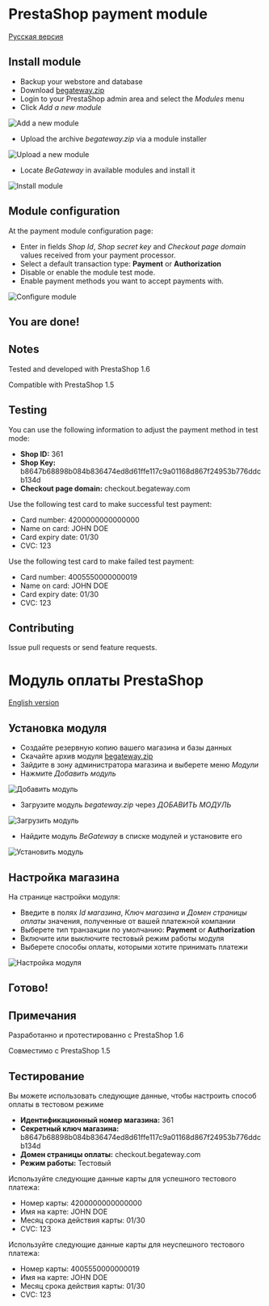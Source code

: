 # PrestaShop payment module

[Русская версия](#модуль-оплаты-prestashop)

## Install module

  * Backup your webstore and database
  * Download [begateway.zip](/raw/master/begateway.zip)
  * Login to your PrestaShop admin area and select the _Modules_ menu
  * Click _Add a new module_

![Add a new module](/raw/master/doc/add-module-button.png)

  * Upload the archive _begateway.zip_ via a module installer

![Upload a new module](/raw/master/doc/add-module-file.png)

  * Locate _BeGateway_ in available modules and install it

![Install module](/raw/master/doc/add-module-install.png)

## Module configuration

At the payment module configuration page:

  * Enter in fields _Shop Id_, _Shop secret key_ and _Checkout page domain_ values received from your payment processor.
  * Select a default transaction type: __Payment__ or __Authorization__
  * Disable or enable the module test mode.
  * Enable payment methods you want to accept payments with.

![Configure module](/raw/master/doc/config-module.png)

## You are done!

## Notes

Tested and developed with PrestaShop 1.6

Compatible with PrestaShop 1.5

## Testing

You can use the following information to adjust the payment method in test mode:

  * __Shop ID:__ 361
  * __Shop Key:__ b8647b68898b084b836474ed8d61ffe117c9a01168d867f24953b776ddcb134d
  * __Checkout page domain:__ checkout.begateway.com

Use the following test card to make successful test payment:

  * Card number: 4200000000000000
  * Name on card: JOHN DOE
  * Card expiry date: 01/30
  * CVC: 123

Use the following test card to make failed test payment:

  * Card number: 4005550000000019
  * Name on card: JOHN DOE
  * Card expiry date: 01/30
  * CVC: 123

## Contributing

Issue pull requests or send feature requests.

# Модуль оплаты PrestaShop

[English version](#prestashop-payment-module)

## Установка модуля

  * Создайте резервную копию вашего магазина и базы данных
  * Скачайте архив модуля [begateway.zip](/raw/master/begateway.zip)
  * Зайдите в зону администратора магазина и выберете меню _Модули_
  * Нажмите _Добавить модуль_

![Добавить модуль](/raw/master/doc/add-module-button-ru.png)

  * Загрузите модуль _begateway.zip_ через _ДОБАВИТЬ МОДУЛЬ_

![Загрузить модуль](/raw/master/doc/add-module-file-ru.png)

  * Найдите модуль _BeGateway_ в списке модулей и установите его

![Установить модуль](/raw/master/doc/add-module-install.png)

## Настройка магазина

На странице настройки модуля:

  * Введите в полях _Id магазина_, _Ключ магазина_ и _Домен страницы оплаты_ значения, полученные от вашей платежной компании
  * Выберете тип транзакции по умолчанию: __Payment__ or __Authorization__
  * Включите или выключите тестовый режим работы модуля
  * Выберете способы оплаты, которыми хотите принимать платежи

![Настройка модуля](/raw/master/doc/config-module.png)

## Готово!

## Примечания

Разработанно и протестированно с PrestaShop 1.6

Совместимо с PrestaShop 1.5

## Тестирование

Вы можете использовать следующие данные, чтобы настроить способ оплаты в тестовом режиме

  * __Идентификационный номер магазина:__ 361
  * __Секретный ключ магазина:__ b8647b68898b084b836474ed8d61ffe117c9a01168d867f24953b776ddcb134d
  * __Домен страницы оплаты:__ checkout.begateway.com
  * __Режим работы:__ Тестовый

Используйте следующие данные карты для успешного тестового платежа:

  * Номер карты: 4200000000000000
  * Имя на карте: JOHN DOE
  * Месяц срока действия карты: 01/30
  * CVC: 123

Используйте следующие данные карты для неуспешного тестового платежа:

  * Номер карты: 4005550000000019
  * Имя на карте: JOHN DOE
  * Месяц срока действия карты: 01/30
  * CVC: 123
